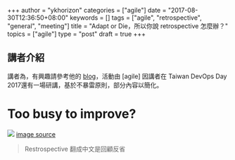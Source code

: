 +++
author = "ykhorizon"
categories = ["agile"]
date = "2017-08-30T12:36:50+08:00"
keywords = []
tags = ["agile", "retrospective", "general", "meeting"]
title = "Adapt or Die，所以你說 retrospective 怎麼辦？"
topics = ["agile"]
type = "post"
draft = true
+++

## 講者介紹
講者為，有興趣請參考他的 [blog]()，活動由 [agile]
因講者在 Taiwan DevOps Day 2017還有一場研講，基於不暴雷原則，部分內容以簡化。

# Too busy to improve?

![](/content_img/agile/adapt_or_die_how_to_retrospective/too-busy.jpg)
[image source](http://www.freestockphotos.name/resize/9172/too-busy-to-improve-wallpaper_1440x900.html)
> Restrospective 翻成中文是回顧反省
